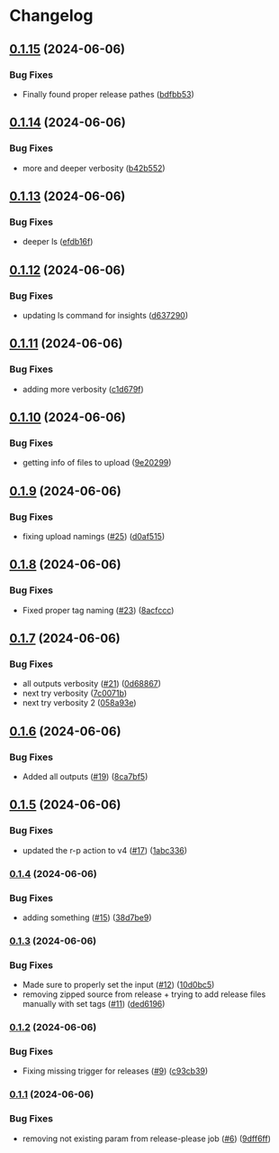 # Changelog

## [0.1.15](https://github.com/BentBr/rusty_dev_tool/compare/v0.1.14...v0.1.15) (2024-06-06)


### Bug Fixes

* Finally found proper release pathes ([bdfbb53](https://github.com/BentBr/rusty_dev_tool/commit/bdfbb53cb4c72b406722b3be935f7016cdd7aad0))

## [0.1.14](https://github.com/BentBr/rusty_dev_tool/compare/v0.1.13...v0.1.14) (2024-06-06)


### Bug Fixes

* more and deeper verbosity ([b42b552](https://github.com/BentBr/rusty_dev_tool/commit/b42b55299ff5295a012cb62f3d996ef010b7fa93))

## [0.1.13](https://github.com/BentBr/rusty_dev_tool/compare/v0.1.12...v0.1.13) (2024-06-06)


### Bug Fixes

* deeper ls ([efdb16f](https://github.com/BentBr/rusty_dev_tool/commit/efdb16ff7f791653118edd07abedc39538b5c1c9))

## [0.1.12](https://github.com/BentBr/rusty_dev_tool/compare/v0.1.11...v0.1.12) (2024-06-06)


### Bug Fixes

* updating ls command for insights ([d637290](https://github.com/BentBr/rusty_dev_tool/commit/d6372907a0ca8ef5ebc8609649b3d6ff51128493))

## [0.1.11](https://github.com/BentBr/rusty_dev_tool/compare/v0.1.10...v0.1.11) (2024-06-06)


### Bug Fixes

* adding more verbosity ([c1d679f](https://github.com/BentBr/rusty_dev_tool/commit/c1d679f47977312775e02ca095ae65f443c0ec85))

## [0.1.10](https://github.com/BentBr/rusty_dev_tool/compare/v0.1.9...v0.1.10) (2024-06-06)


### Bug Fixes

* getting info of files to upload ([9e20299](https://github.com/BentBr/rusty_dev_tool/commit/9e202997f71b5a284f677c9c5e2a9e57fa48db52))

## [0.1.9](https://github.com/BentBr/rusty_dev_tool/compare/v0.1.8...v0.1.9) (2024-06-06)


### Bug Fixes

* fixing upload namings ([#25](https://github.com/BentBr/rusty_dev_tool/issues/25)) ([d0af515](https://github.com/BentBr/rusty_dev_tool/commit/d0af5155097275d1dff842b348702e07a756bf8e))

## [0.1.8](https://github.com/BentBr/rusty_dev_tool/compare/v0.1.7...v0.1.8) (2024-06-06)


### Bug Fixes

* Fixed proper tag naming ([#23](https://github.com/BentBr/rusty_dev_tool/issues/23)) ([8acfccc](https://github.com/BentBr/rusty_dev_tool/commit/8acfccc97095eaff3d851f24e295a479054b74db))

## [0.1.7](https://github.com/BentBr/rusty_dev_tool/compare/v0.1.6...v0.1.7) (2024-06-06)


### Bug Fixes

* all outputs verbosity ([#21](https://github.com/BentBr/rusty_dev_tool/issues/21)) ([0d68867](https://github.com/BentBr/rusty_dev_tool/commit/0d688676ebca6b3ef0a119faa6cce7cac88e3e4a))
* next try verbosity ([7c0071b](https://github.com/BentBr/rusty_dev_tool/commit/7c0071b0e17683a19b04e561ea534464cf6d0e4c))
* next try verbosity 2 ([058a93e](https://github.com/BentBr/rusty_dev_tool/commit/058a93ed53761ea0608c363dd6ce9a20aa053aa0))

## [0.1.6](https://github.com/BentBr/rusty_dev_tool/compare/v0.1.5...v0.1.6) (2024-06-06)


### Bug Fixes

* Added all outputs ([#19](https://github.com/BentBr/rusty_dev_tool/issues/19)) ([8ca7bf5](https://github.com/BentBr/rusty_dev_tool/commit/8ca7bf5824b6ab3e571a27c93d8d35ac87be5958))

## [0.1.5](https://github.com/BentBr/rusty_dev_tool/compare/v0.1.4...v0.1.5) (2024-06-06)


### Bug Fixes

* updated the r-p action to v4 ([#17](https://github.com/BentBr/rusty_dev_tool/issues/17)) ([1abc336](https://github.com/BentBr/rusty_dev_tool/commit/1abc3365783116ea5f681763e20749944226f7e0))

### [0.1.4](https://www.github.com/BentBr/rusty_dev_tool/compare/v0.1.3...v0.1.4) (2024-06-06)


### Bug Fixes

* adding something ([#15](https://www.github.com/BentBr/rusty_dev_tool/issues/15)) ([38d7be9](https://www.github.com/BentBr/rusty_dev_tool/commit/38d7be96a72f4c8a0b2ee2399d49d33a45d93230))

### [0.1.3](https://www.github.com/BentBr/rusty_dev_tool/compare/v0.1.2...v0.1.3) (2024-06-06)


### Bug Fixes

* Made sure to properly set the input ([#12](https://www.github.com/BentBr/rusty_dev_tool/issues/12)) ([10d0bc5](https://www.github.com/BentBr/rusty_dev_tool/commit/10d0bc54b6f92116652bb84a68f8cd81f6435c72))
* removing zipped source from release + trying to add release files manually with set tags ([#11](https://www.github.com/BentBr/rusty_dev_tool/issues/11)) ([ded6196](https://www.github.com/BentBr/rusty_dev_tool/commit/ded619678a3d3cc7c9ad7322f5acdb9776e42f8a))

### [0.1.2](https://www.github.com/BentBr/rusty_dev_tool/compare/v0.1.1...v0.1.2) (2024-06-06)


### Bug Fixes

* Fixing missing trigger for releases ([#9](https://www.github.com/BentBr/rusty_dev_tool/issues/9)) ([c93cb39](https://www.github.com/BentBr/rusty_dev_tool/commit/c93cb3985d9e358d0d3fb6248b89fcecff363aff))

### [0.1.1](https://www.github.com/BentBr/rusty_dev_tool/compare/v0.1.0...v0.1.1) (2024-06-06)


### Bug Fixes

* removing not existing param from release-please job ([#6](https://www.github.com/BentBr/rusty_dev_tool/issues/6)) ([9dff6ff](https://www.github.com/BentBr/rusty_dev_tool/commit/9dff6ff24adcbc00eda0f554697803de750c7b7d))
